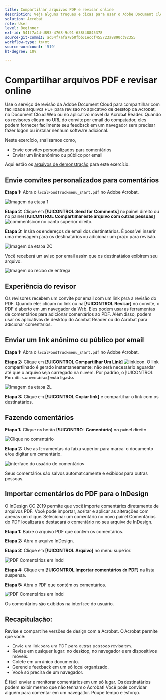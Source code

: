 ```yaml
---
title: Compartilhar arquivos PDF e revisar online
description: Veja alguns truques e dicas para usar o Adobe Document Cloud
solution: Acrobat
role: User
level: Beginner
exl-id: 541f7a4d-d893-4768-9c91-638548845378
source-git-commit: ad54f7afa78b0fbb31eccf455723a8890cb92355
workflow-type: tm+mt
source-wordcount: '519'
ht-degree: 10%

---
```


# Compartilhar arquivos PDF e revisar online

Use o serviço de revisão da Adobe Document Cloud para compartilhar com facilidade arquivos PDF para revisão no aplicativo de desktop da Acrobat, no Document Cloud Web ou no aplicativo móvel da Acrobat Reader. Quando os revisores clicam no URL do convite por email do computador, eles podem fornecer facilmente seu feedback em um navegador sem precisar fazer logon ou instalar nenhum software adicional.

Neste exercício, analisamos como,

* Envie convites personalizados para comentários
* Enviar um link anônimo ou público por email

Aqui estão os [arquivos de demonstração](assets/01_Review.zip) para este exercício.

## Envie convites personalizados para comentários

**Etapa 1:** Abra o `localFoodTruckmenu_start.pdf` no Adobe Acrobat.

![Imagem da etapa 1](assets/Step1.png)

**Etapa 2:** Clique em **[!UICONTROL Send for Comments]** no painel direito ou no painel **[!UICONTROL Compartilhar este arquivo com outras pessoas]** ![commentsicon](assets/sendforcommentsicon.png)  no canto superior direito.

**Etapa 3:** Insira os endereços de email dos destinatários. É possível inserir uma mensagem para os destinatários ou adicionar um prazo para revisão.

![Imagem da etapa 2C](assets/Step2C.png)

Você receberá um aviso por email assim que os destinatários exibirem seu arquivo.

![Imagem do recibo de entrega](assets/deliveryReceipt_Track.png)

## Experiência do revisor

Os revisores recebem um convite por email com um link para a revisão do PDF. Quando eles clicam no link ou na **[!UICONTROL Revisar]** no convite, o PDF é aberto em um navegador da Web. Eles podem usar as ferramentas de comentários para adicionar comentários ao PDF. Além disso, podem usar os aplicativos de desktop do Acrobat Reader ou do Acrobat para adicionar comentários.

## Enviar um link anônimo ou público por email

**Etapa 1:** Abra o `localFoodTruckmenu_start.pdf` no Adobe Acrobat.

**Etapa 2:** Clique em **[!UICONTROL Compartilhar Um Link]** ![linkicon](assets/sendlinkicon.png). O link compartilhado é gerado instantaneamente; não será necessário aguardar até que o arquivo seja carregado na nuvem. Por padrão, o [!UICONTROL Permitir comentários] está ligado.

![Imagem da etapa 2L](assets/Step2L.png)

**Etapa 3:** Clique em **[!UICONTROL Copiar link]** e compartilhar o link com os destinatários.

## Fazendo comentários

**Etapa 1:** Clique no botão **[!UICONTROL Comentário]** no painel direito.

![Clique no comentário](assets/Cselect.jpg)

**Etapa 2:** Use as ferramentas da faixa superior para marcar o documento e/ou digitar um comentário.

![interface do usuário de comentários](assets/commentsui.png)

Seus comentários são salvos automaticamente e exibidos para outras pessoas.

## Importar comentários do PDF para o InDesign

O InDesign CC 2019 permite que você importe comentários diretamente de arquivos PDF. Você pode importar, aceitar e aplicar as alterações com apenas um clique. Selecionar um comentário no novo painel Comentários do PDF localizará e destacará o comentário no seu arquivo de InDesign.

**Etapa 1:** Baixe o arquivo PDF que contém os comentários.

**Etapa 2:** Abra o arquivo InDesign.

**Etapa 3:** Clique em **[!UICONTROL Arquivo]** no menu superior.

![PDF Comentários em Indd](assets/inddpdf.png)

**Etapa 4:** Clique em **[!UICONTROL Importar comentários do PDF]** na lista suspensa.

**Etapa 5:** Abra o PDF que contém os comentários.

![PDF Comentários em Indd](assets/inddpdfshown.png)

Os comentários são exibidos na interface do usuário.

## Recapitulação:

Revise e compartilhe versões de design com a Acrobat. O Acrobat permite que você:

* Envie um link para um PDF para outras pessoas revisarem.
* Revise em qualquer lugar: no desktop, no navegador e em dispositivos móveis.
* Colete em um único documento.
* Gerencie feedback em um só local organizado.
* Você só precisa de um navegador.

É fácil enviar e monitorar comentários em um só lugar. Os destinatários podem exibir mesmo que não tenham o Acrobat! Você pode convidar alguém para comentar em um navegador. Poupe tempo e esforço.
